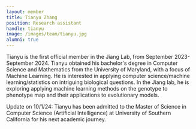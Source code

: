 ```yaml
---
layout: member
title: Tianyu Zhang
position: Research assistant
handle: tianyu
image: /images/team/tianyu.jpg
alumni: true
---
```


Tianyu is the first official member in the Jiang Lab, from September 2023-September 2024. Tianyu obtained his bachelor's degree
in Computer Science and Mathematics from the University of Maryland,
with a focus of Machine Learning. He is interested in applying computer science/machine learning/statistics
on intriguing biological questions. In the Jiang lab, he is exploring applying machine learning methods on
the genotype to phenotype map and their applications to evolutionary models.


Update on 10/1/24: Tianyu has been admitted to the Master of Science in Computer Science (Artificial Intelligence) at University of Southern California 
for his next academic journey. 